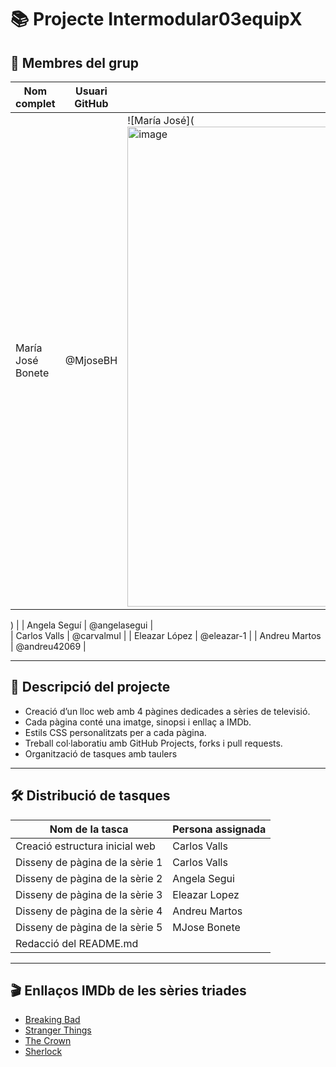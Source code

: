 
# 📚 Projecte Intermodular03equipX

## 👥 Membres del grup

| Nom complet         | Usuari GitHub       |    imatge   |
|---------------------|---------------------|-------------|
| María José Bonete   | @MjoseBH            |     ![María José](<img width="1024" height="768" alt="image" src="https://github.com/user-attachments/assets/6f3791a9-bc22-452b-8b5d-ddf90d0858ee" />
)
    |
| Angela Seguí        | @angelasegui        |              
| Carlos Valls        | @carvalmul          | 
| Eleazar López       | @eleazar-1          |
| Andreu Martos       | @andreu42069        |

---

## 📌 Descripció del projecte

- Creació d’un lloc web amb 4 pàgines dedicades a sèries de televisió.
- Cada pàgina conté una imatge, sinopsi i enllaç a IMDb.
- Estils CSS personalitzats per a cada pàgina.
- Treball col·laboratiu amb GitHub Projects, forks i pull requests.
- Organització de tasques amb taulers

---

## 🛠️ Distribució de tasques

| Nom de la tasca                     | Persona assignada     |
|------------------------------------|------------------------|
| Creació estructura inicial web     | Carlos Valls           |
| Disseny de pàgina de la sèrie 1    | Carlos Valls           |
| Disseny de pàgina de la sèrie 2    | Angela Segui           |
| Disseny de pàgina de la sèrie 3    | Eleazar Lopez          |
| Disseny de pàgina de la sèrie 4    | Andreu Martos          |
| Disseny de pàgina de la sèrie 5    | MJose Bonete           |
| Redacció del README.md             |                        |

---

## 🎬 Enllaços IMDb de les sèries triades

- [Breaking Bad](https://www.imdb.com/title/tt0903747/)
- [Stranger Things](https://www.imdb.com/title/tt4574334/)
- [The Crown](https://www.imdb.com/title/tt4786824/)
- [Sherlock](https://www.imdb.com/title/tt1475582/)

